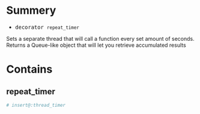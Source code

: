 # Summery
- <kbd>decorator `repeat_timer`</kbd>

Sets a separate thread that will call a function every set amount of seconds. Returns a Queue-like object that will let you retrieve accumulated results
# Contains

## repeat_timer

```python
# insert@:thread_timer
```